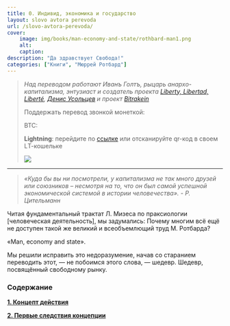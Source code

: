 ```yaml
---
title: 0. Индивид, экономика и государство
layout: slovo avtora perevoda
url: /slovo-avtora-perevoda/
cover:
    image: img/books/man-economy-and-state/rothbard-man1.png
    alt: 
    caption: 
description: "Да здравствует Свобода!"
categories: ["Книги", "Мюррей Ротбард"]
---
```


> *Над переводом работают Иванъ Голтъ, рыцарь анархо-капитализма, энтузиаст и создатель проекта [Liberty, Libertad, Liberté](https://t.me/rand_philosophy), [Денис Усольцев](https://t.me/twoNumbaNinez) и проект [Bitrakein](https://bitrakein.org/)*
>
> Поддержать перевод звонкой монеткой:
>
> BTC:
>
> **Lightning**: перейдите по [ссылке](https://legend.lnbits.com/lnurlp/link/B58hwC)
или отсканируйте qr-код в своем LТ-кошельке
>
>![](/img/books/man-economy-and-state/rothbard-ln1.png "")

-----

> *«Куда бы вы ни посмотрели, у капитализма не так много друзей или союзников – несмотря на то, что он был самой успешной экономической системой в истории человечества». - Р. Цительманн*

Читая фундаментальный трактат Л. Мизеса по праксиологии [человеческая деятельность], мы задумались:
Почему многим всё ещё не доступен такой же великий и всеобъемлющий труд М. Ротбарда?

«Man, economy and state».

Mы решили исправить это недоразумение, начав со старанием переводить этот, — не побоимся этого слова, — шедевр. Шедевр, посвящённый свободному рынку.

### <h3>Содержание</h3>

**[1. Концепт действия](/1-koncept-dejstviya/)**

**[2. Первые следствия концепции](/2-pervye-sledstviya-koncepcii/)**


